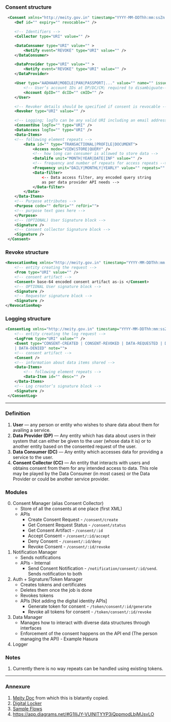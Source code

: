 ### Consent structure

```xml
 <Consent xmlns="http://meity.gov.in" timestamp="YYYY-MM-DDThh:mm:ssZn.n">
    <Def id="" expiry="" revocable="" />

    <!-- Identifiers -->
    <Collector type="URI" value="" />

    <DataConsumer type="URI" value="" >
        <Notify event="REVOKE" type="URI" value="" />
    </DataConsumer>

    <DataProvider type="URI" value="" >
        <Notify event="REVOKE" type="URI" value="" />
    </DataProvider>

    <User type="AADHAAR|MOBILE|PAN|PASSPORT|..." value="" name="" issuer="" >
        <!-- User’s account IDs at DP/DC/CM; required to disambiguate-->
        <Account dpID="" dcID="" cmID="" />
    </User>

    <!-- Revoker details should be specified if consent is revocable -->
    <Revoker type="URI" value="" />

    <!-- Logging; logTo can be any valid URI including an email address -->
    <ConsentUse logTo="" type="URI" />
    <DataAccess logTo="" type="URI" />
    <Data-Items>
    <!-- following element repeats -->
        <Data id="" type="TRANSACTIONAL|PROFILE|DOCUMENT">
            <Access mode="VIEW|STORE|QUERY" />
            <!-- how long can consumer is allowed to store data -->
            <Datalife unit="MONTH|YEAR|DATE|INF" value="" />
            <!-- frequency and number of repeats for access repeats -->
            <Frequency unit="DAILY|MONTHLY|YEARLY" value="" repeats="" />
            <Data-filter>
                <-- Data access filter, any encoded query string
                as per data provider API needs -->
            </Data-filter>
        </Data>
    </Data-Items>
    <!-- Purpose attributes -->
    <Purpose code="" defUri="" refUri="">
    <!-- purpose text goes here -->
    </Purpose>
    <!-- (OPTIONAL) User Signature block -->
    <Signature />
    <!-- Consent collector Signature block -->
    <Signature />
 </Consent>
```

### Revoke structure

```xml
<RevocationReq xmlns="http://meity.gov.in" timestamp="YYYY-MM-DDThh:mm:ssZn.n">
    <!-- entity creating the request -->
    <From type="URI" value="" />
    <!-- consent artifact -->
    <Consent> base-64 encoded consent artifact as-is </Consent>
    <!-- OPTIONAL User signature block -->
    <Signature />
    <!-- Requestor signature block -->
    <Signature />
</RevocationReq>
```

### Logging structure

```xml
<ConsentLog xmlns="http://meity.gov.in" timestamp="YYYY-MM-DDThh:mm:ssZn.n">
    <!-- entity creating the log request -->
    <LogFrom type="URI" value="" />
    <Event type="CONSENT-CREATED | CONSENT-REVOKED | DATA-REQUESTED | DATA-SENT
    | DATA-DENIED" note="">
    <!-- consent artifact -->
    <Consent />
    <!-- information about data items shared -->
    <Data-Items>
        <!-- following element repeats -->
        <Data-Item id="" desc="" />
    </Data-Items>
    <!-- Log creator’s signature block -->
    <Signature />
 </ConsentLog>
```

---

### Definition

1. **User** — any person or entity who wishes to share data about them for availing a service.
2. **Data Provider (DP)** — Any entity which has data about users in their system that can either be given to the user (whose data it is) or to another entity based on the consented request of the user.
3. **Data Consumer (DC)** — Any entity which accesses data for providing a service to the user.
4. **Consent Collector (CC)** — An entity that interacts with users and obtains consent from them for any intended access to data. This role may be played by the Data Consumer (in most cases) or the Data Provider or could be another service provider.

### Modules

0. Consent Manager (alias Consent Collector)
   - Store of all the consents at one place (first XML)
   - APIs
     - Create Consent Request - `/consent/create`
     - Get Consent Request Status - `/consent/status`
     - Get Consent Artifact - `/consent/:id`
     - Accept Consent - `/consent/:id/accept`
     - Deny Consent - `/consent/:id/deny`
     - Revoke Consent - `/consent/:id/revoke`
1. Notification Manager
   - Sends notifications
   - APIs - Internal
     - Send Consent Notification - `/notification/consent/:id/send`. Sends notification to both
2. Auth + Signature/Token Manager
   - Creates tokens and certificates
   - Deletes them once the job is done
   - Revokes tokens
   - APIs [Not adding the digital identity APIs]
     - Generate token for consent - `/token/consent/:id/generate`
     - Revoke all tokens for consent - `/token/consent/:id/revoke`
3. Data Manager
   - Manages how to interact with diverse data structures through interfaces
   - Enforcement of the consent happens on the API end (The person managing the API) - Example Hasura
4. Logger

### Notes

1. Currently there is no way repeats can be handled using existing tokens.

---

### Annexure

1. [Meity Doc](http://dla.gov.in/sites/default/files/pdf/MeitY-Consent-Tech-Framework%20v1.1.pdf) from which this is blatantly copied.
2. [Digital Locker](http://dla.gov.in/sites/default/files/pdf/DigitalLockerTechnologyFramework%20v1.1.pdf)
3. [Sample Flows](https://projecteka.github.io/content/sequencediagrams.html)
4. https://app.diagrams.net/#G1IljJY-VUlNITYYP3iQppmodLbjMJsvLO
